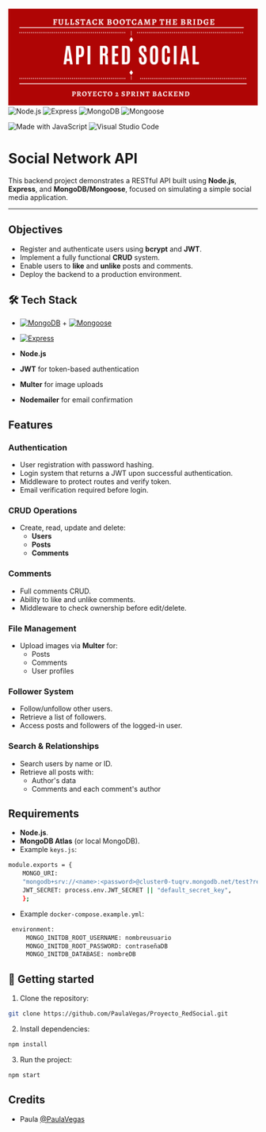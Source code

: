 ![banner](./assets/bannerProyecto2.png)
![Node.js](https://img.shields.io/badge/Node.js-339933?logo=nodedotjs&logoColor=white)
![Express](https://img.shields.io/badge/Express.js-000000?logo=express&logoColor=white)
![MongoDB](https://img.shields.io/badge/MongoDB-4EA94B?logo=mongodb&logoColor=white)
![Mongoose](https://img.shields.io/badge/Mongoose-880000?logo=mongoose&logoColor=white)

![Made with JavaScript](https://img.shields.io/badge/Made%20with-JavaScript-yellow?logo=javascript)
![Visual Studio Code](https://img.shields.io/badge/Editor-VSCode-blue?logo=visualstudiocode)

# Social Network API

This backend project demonstrates a RESTful API built using **Node.js**, **Express**, and **MongoDB/Mongoose**, focused on simulating a simple social media application.

---

## Objectives

- Register and authenticate users using **bcrypt** and **JWT**.
- Implement a fully functional **CRUD** system.
- Enable users to **like** and **unlike** posts and comments.
- Deploy the backend to a production environment.

## 🛠️ Tech Stack

- [![MongoDB](https://img.shields.io/badge/MongoDB-4EA94B?style=for-the-badge&logo=mongodb&logoColor=white)](https://www.mongodb.com/) + [![Mongoose](https://img.shields.io/badge/Mongoose-880000?style=for-the-badge&logo=mongoose&logoColor=white)](https://mongoosejs.com/)

- [![Express](https://img.shields.io/badge/Express.js-404D59?style=for-the-badge)](https://expressjs.com/)
- **Node.js**
- **JWT** for token-based authentication
- **Multer** for image uploads
- **Nodemailer** for email confirmation

## Features

### Authentication

- User registration with password hashing.
- Login system that returns a JWT upon successful authentication.
- Middleware to protect routes and verify token.
- Email verification required before login.

### CRUD Operations

- Create, read, update and delete:
  - **Users**
  - **Posts**
  - **Comments**

### Comments

- Full comments CRUD.
- Ability to like and unlike comments.
- Middleware to check ownership before edit/delete.

### File Management

- Upload images via **Multer** for:
  - Posts
  - Comments
  - User profiles

### Follower System

- Follow/unfollow other users.
- Retrieve a list of followers.
- Access posts and followers of the logged-in user.

### Search & Relationships

- Search users by name or ID.
- Retrieve all posts with:
  - Author's data
  - Comments and each comment's author

## Requirements

- **Node.js**.
- **MongoDB Atlas** (or local MongoDB).
- Example `keys.js`:

```bash
module.exports = {
	MONGO_URI:
	"mongodb+srv://<name>:<password>@cluster0-tuqrv.mongodb.net/test?retryWrites=true&w=majority",
	JWT_SECRET: process.env.JWT_SECRET || "default_secret_key",
	};
```

- Example `docker-compose.example.yml`:

```bash
 environment:
     MONGO_INITDB_ROOT_USERNAME: nombreusuario
     MONGO_INITDB_ROOT_PASSWORD: contraseñaDB
     MONGO_INITDB_DATABASE: nombreDB
```

## 🚀 Getting started

1. Clone the repository:

```bash
git clone https://github.com/PaulaVegas/Proyecto_RedSocial.git
```

2. Install dependencies:

```bash
npm install
```

3. Run the project:

```bash
npm start
```

## Credits

- Paula [@PaulaVegas](https://www.github.com/PaulaVegas)
